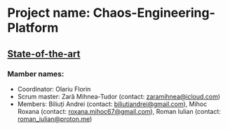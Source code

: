 # Project name: Chaos-Engineering-Platform
## [State-of-the-art](https://docs.google.com/document/d/1jxj4ZOGuHCyFej5W8uZaQ0MIPsCe4k8MVZ2-gLQTNBk/edit?usp=sharing)
### Mamber names:
  - Coordinator: Olariu Florin
  - Scrum master: Zară Mihnea-Tudor (contact: zaramihnea@icloud.com)
  - Members: Biliuți Andrei (contact: biliutiandrei@gmail.com), Mihoc Roxana (contact: roxana.mihoc67@gmail.com), Roman Iulian (contact: roman_iulian@proton.me)

